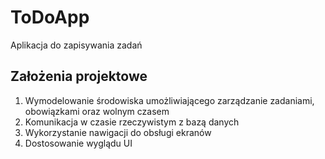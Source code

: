 # ToDoApp

Aplikacja do zapisywania zadań

## Założenia projektowe
1. Wymodelowanie środowiska umożliwiającego zarządzanie zadaniami, obowiązkami oraz wolnym czasem
2. Komunikacja w czasie rzeczywistym z bazą danych
3. Wykorzystanie nawigacji do obsługi ekranów
4. Dostosowanie wyglądu UI 
